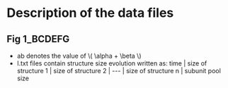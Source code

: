 # Description of the data files

## Fig 1_BCDEFG
- ab<number> denotes the value of \\( \alpha + \beta \\)
- l.txt files contain structure size evolution written as:
    time | size of structure 1 | size of structure 2 | --- | size of structure n | subunit pool size
